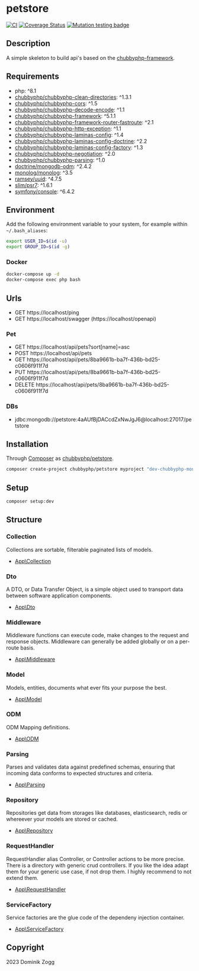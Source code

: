 # petstore

[![CI](https://github.com/chubbyphp/petstore/workflows/CI/badge.svg?branch=chubbyphp-mongo)](https://github.com/chubbyphp/petstore/actions?query=workflow%3ACI)
[![Coverage Status](https://coveralls.io/repos/github/chubbyphp/petstore/badge.svg?branch=chubbyphp-mongo)](https://coveralls.io/github/chubbyphp/petstore?branch=chubbyphp-mongo)
[![Mutation testing badge](https://img.shields.io/endpoint?style=flat&url=https%3A%2F%2Fbadge-api.stryker-mutator.io%2Fgithub.com%2Fchubbyphp%2Fpetstore%2Fchubbyphp-mongo)](https://dashboard.stryker-mutator.io/reports/github.com/chubbyphp/petstore/chubbyphp-mongo)

## Description

A simple skeleton to build api's based on the [chubbyphp-framework][1].

## Requirements

 * php: ^8.1
 * [chubbyphp/chubbyphp-clean-directories][2]: ^1.3.1
 * [chubbyphp/chubbyphp-cors][3]: ^1.5
 * [chubbyphp/chubbyphp-decode-encode][4]: ^1.1
 * [chubbyphp/chubbyphp-framework][5]: ^5.1.1
 * [chubbyphp/chubbyphp-framework-router-fastroute][6]: ^2.1
 * [chubbyphp/chubbyphp-http-exception][7]: ^1.1
 * [chubbyphp/chubbyphp-laminas-config][8]: ^1.4
 * [chubbyphp/chubbyphp-laminas-config-doctrine][9]: ^2.2
 * [chubbyphp/chubbyphp-laminas-config-factory][10]: ^1.3
 * [chubbyphp/chubbyphp-negotiation][11]: ^2.0
 * [chubbyphp/chubbyphp-parsing][12]: ^1.0
 * [doctrine/mongodb-odm][13]: ^2.4.2
 * [monolog/monolog][14]: ^3.5
 * [ramsey/uuid][15]: ^4.7.5
 * [slim/psr7][16]: ^1.6.1
 * [symfony/console][17]: ^6.4.2

## Environment

Add the following environment variable to your system, for example within `~/.bash_aliases`:

```sh
export USER_ID=$(id -u)
export GROUP_ID=$(id -g)
```

### Docker

```sh
docker-compose up -d
docker-compose exec php bash
```

## Urls

* GET https://localhost/ping
* GET https://localhost/swagger (https://localhost/openapi)

### Pet

* GET https://localhost/api/pets?sort[name]=asc
* POST https://localhost/api/pets
* GET https://localhost/api/pets/8ba9661b-ba7f-436b-bd25-c0606f911f7d
* PUT https://localhost/api/pets/8ba9661b-ba7f-436b-bd25-c0606f911f7d
* DELETE https://localhost/api/pets/8ba9661b-ba7f-436b-bd25-c0606f911f7d

### DBs

 * jdbc:mongodb://petstore:4aAUfBjDACcdZxNwJgJ6@localhost:27017/petstore

## Installation

Through [Composer](http://getcomposer.org) as [chubbyphp/petstore][40].

```bash
composer create-project chubbyphp/petstore myproject "dev-chubbyphp-mongo"
```

## Setup

```sh
composer setup:dev
```

## Structure

### Collection

Collections are sortable, filterable paginated lists of models.

 * [App\Collection][60]

### Dto

A DTO, or Data Transfer Object, is a simple object used to transport data between software application components.

 * [App\Dto][70]

### Middleware

Middleware functions can execute code, make changes to the request and response objects.
Middleware can generally be added globally or on a per-route basis.

 * [App\Middleware][80]

### Model

Models, entities, documents what ever fits your purpose the best.

 * [App\Model][90]

### ODM

ODM Mapping definitions.

 * [App\ODM][100]

### Parsing

Parses and validates data against predefined schemas, ensuring that incoming data conforms to expected structures and criteria.

 * [App\Parsing][110]

### Repository

Repositories get data from storages like databases, elasticsearch, redis or whereever your models are stored or cached.

 * [App\Repository][120]

### RequestHandler

RequestHandler alias Controller, or Controller actions to be more precise.
There is a directory with generic crud controllers. If you like the idea adapt them for your generic use case, if not drop them.
I highly recommend to not extend them.

 * [App\RequestHandler][130]

### ServiceFactory

Service factories are the glue code of the dependeny injection container.

 * [App\ServiceFactory][140]

## Copyright

2023 Dominik Zogg

[1]: https://github.com/chubbyphp/chubbyphp-framework
[2]: https://packagist.org/packages/chubbyphp/chubbyphp-clean-directories
[3]: https://packagist.org/packages/chubbyphp/chubbyphp-cors
[4]: https://packagist.org/packages/chubbyphp/chubbyphp-decode-encode
[5]: https://packagist.org/packages/chubbyphp/chubbyphp-framework
[6]: https://packagist.org/packages/chubbyphp/chubbyphp-framework-router-fastroute
[7]: https://packagist.org/packages/chubbyphp/chubbyphp-http-exception
[8]: https://packagist.org/packages/chubbyphp/chubbyphp-laminas-config
[9]: https://packagist.org/packages/chubbyphp/chubbyphp-laminas-config-doctrine
[10]: https://packagist.org/packages/chubbyphp/chubbyphp-laminas-config-factory
[11]: https://packagist.org/packages/chubbyphp/chubbyphp-negotiation
[12]: https://packagist.org/packages/chubbyphp/chubbyphp-parsing
[13]: https://packagist.org/packages/doctrine/mongodb-odm
[14]: https://packagist.org/packages/monolog/monolog
[15]: https://packagist.org/packages/ramsey/uuid
[16]: https://packagist.org/packages/slim/psr7
[17]: https://packagist.org/packages/symfony/console

[40]: https://packagist.org/packages/chubbyphp/petstore

[60]: src/Collection

[70]: src/Dto

[80]: src/Middleware

[90]: src/Model

[100]: src/Odm

[110]: src/Parsing

[120]: src/Repository

[130]: src/RequestHandler

[140]: src/ServiceFactory
